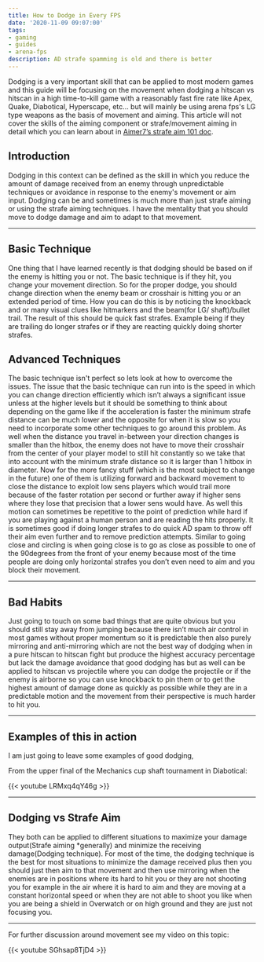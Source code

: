 ```yaml
---
title: How to Dodge in Every FPS
date: '2020-11-09 09:07:00'
tags:
- gaming
- guides
- arena-fps
description: AD strafe spamming is old and there is better
---
```


Dodging is a very important skill that can be applied to most modern games and
this guide will be focusing on the movement when dodging a hitscan vs hitscan in
a high time-to-kill game with a reasonably fast fire rate like
Apex, Quake, Diabotical, Hyperscape, etc…
but will mainly be using arena fps's LG type weapons as the basis of movement and
aiming. This article will not cover the skills of the aiming component or
strafe/movement aiming in detail which you can learn about in
[Aimer7’s strafe aim 101 doc](https://www.dropbox.com/s/sggvgbwpz9e5bih/Strafe%20Aiming%20101.pdf?dl=0).

## Introduction

Dodging in this context can be defined as the skill in which you reduce the
amount of damage received from an enemy through unpredictable techniques or
avoidance in response to the enemy's movement or aim input. Dodging can be and
sometimes is much more than just strafe aiming or using the strafe aiming techniques.
I have the mentality that you should move to dodge damage and
aim to adapt to that movement.

* * *

## Basic Technique

One thing that I have learned recently is that dodging should be based on if
the enemy is hitting you or not. The basic technique is if they hit,
you change your movement direction. So for the proper dodge,
you should change direction when the enemy beam or crosshair is hitting you
or an extended period of time. How you can do this is by noticing the knockback and
or many visual clues like hitmarkers and the beam(for LG/ shaft)/bullet trail.
The result of this should be quick fast strafes.
Example being if they are trailing do longer strafes or
if they are reacting quickly doing shorter strafes.

## Advanced Techniques

The basic technique isn't perfect so lets look at how to overcome the issues.
The issue that the basic technique can run into is the speed in which you can change direction efficiently which isn’t always a significant issue unless at the higher levels but it should be something to think about depending on the game like if the acceleration is faster the minimum strafe distance can be much lower and the opposite for when it is slow so you need to incorporate some other techniques to go around this problem. As well when the distance you travel in-between your direction changes is smaller than the hitbox, the enemy does not have to move their crosshair from the center of your player model to still hit constantly so we take that into account with the minimum strafe distance so it is larger than 1 hitbox in diameter.
Now for the more fancy stuff (which is the most subject to change in the future) one of them is utilizing forward and backward movement to close the distance to exploit low sens players which would trail more because of the faster rotation per second or further away if higher sens where they lose that precision that a lower sens would have. As well this motion can sometimes be repetitive to the point of prediction while hard if you are playing against a human person and are reading the hits properly. It is sometimes good if doing longer strafes to do quick AD spam to throw off their aim even further and to remove prediction attempts. Similar to going close and circling is when going close is to go as close as possible to one of the 90degrees from the front of your enemy because most of the time people are doing only horizontal strafes you don’t even need to aim and you block their movement.

* * *

## Bad Habits

Just going to touch on some bad things that are quite obvious but you should still stay away from jumping because there isn’t much air control in most games without proper momentum so it is predictable then also purely mirroring and anti-mirroring which are not the best way of dodging when in a pure hitscan to hitscan fight but produce the highest accuracy percentage but lack the damage avoidance that good dodging has but as well can be applied to hitscan vs projectile where you can dodge the projectile or if the enemy is airborne so you can use knockback to pin them or to get the highest amount of damage done as quickly as possible while they are in a predictable motion and the movement from their perspective is much harder to hit you.

* * *

## Examples of this in action

I am just going to leave some examples of good dodging,

From the upper final of the Mechanics cup shaft tournament in Diabotical:

{{< youtube LRMxq4qY46g >}}

* * *

## Dodging vs Strafe Aim

They both can be applied to different situations to maximize your damage output(Strafe aiming \*generally) and minimize the receiving damage(Dodging technique). For most of the time, the dodging technique is the best for most situations to minimize the damage received plus then you should just then aim to that movement and then use mirroring when the enemies are in positions where its hard to hit you or they are not shooting you for example in the air where it is hard to aim and they are moving at a constant horizontal speed or when they are not able to shoot you like when you are being a shield in Overwatch or on high ground and they are just not focusing you.

* * *

For further discussion around movement see my video on this topic:

{{< youtube SGhsap8TjD4 >}}
